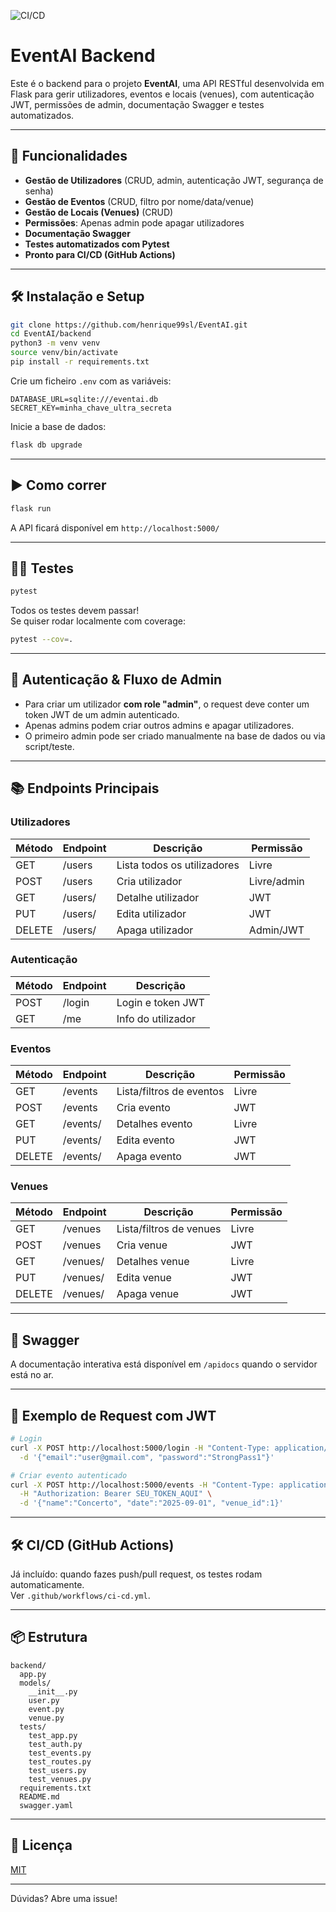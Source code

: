 ![CI/CD](https://github.com/henrique99sl/EventAI/actions/workflows/ci-cd.yml/badge.svg)

# EventAI Backend

Este é o backend para o projeto **EventAI**, uma API RESTful desenvolvida em Flask para gerir utilizadores, eventos e locais (venues), com autenticação JWT, permissões de admin, documentação Swagger e testes automatizados.

---

## 🚀 Funcionalidades

- **Gestão de Utilizadores** (CRUD, admin, autenticação JWT, segurança de senha)
- **Gestão de Eventos** (CRUD, filtro por nome/data/venue)
- **Gestão de Locais (Venues)** (CRUD)
- **Permissões**: Apenas admin pode apagar utilizadores
- **Documentação Swagger**
- **Testes automatizados com Pytest**
- **Pronto para CI/CD (GitHub Actions)**

---

## 🛠️ Instalação e Setup

```bash
git clone https://github.com/henrique99sl/EventAI.git
cd EventAI/backend
python3 -m venv venv
source venv/bin/activate
pip install -r requirements.txt
```

Crie um ficheiro `.env` com as variáveis:

```env
DATABASE_URL=sqlite:///eventai.db
SECRET_KEY=minha_chave_ultra_secreta
```

Inicie a base de dados:

```bash
flask db upgrade
```

---

## ▶️ Como correr

```bash
flask run
```
A API ficará disponível em `http://localhost:5000/`

---

## 🧑‍💻 Testes

```bash
pytest
```

Todos os testes devem passar!  
Se quiser rodar localmente com coverage:

```bash
pytest --cov=.
```

---

## 🔐 Autenticação & Fluxo de Admin

- Para criar um utilizador **com role "admin"**, o request deve conter um token JWT de um admin autenticado.
- Apenas admins podem criar outros admins e apagar utilizadores.
- O primeiro admin pode ser criado manualmente na base de dados ou via script/teste.

---

## 📚 Endpoints Principais

### Utilizadores

| Método | Endpoint          | Descrição                           | Permissão      |
|--------|-------------------|-------------------------------------|----------------|
| GET    | /users            | Lista todos os utilizadores         | Livre          |
| POST   | /users            | Cria utilizador                     | Livre/admin    |
| GET    | /users/<id>       | Detalhe utilizador                  | JWT            |
| PUT    | /users/<id>       | Edita utilizador                    | JWT            |
| DELETE | /users/<id>       | Apaga utilizador                    | Admin/JWT      |

### Autenticação

| Método | Endpoint      | Descrição           |
|--------|---------------|---------------------|
| POST   | /login        | Login e token JWT   |
| GET    | /me           | Info do utilizador  |

### Eventos

| Método | Endpoint          | Descrição                                 | Permissão  |
|--------|-------------------|-------------------------------------------|------------|
| GET    | /events           | Lista/filtros de eventos                  | Livre      |
| POST   | /events           | Cria evento                               | JWT        |
| GET    | /events/<id>      | Detalhes evento                           | Livre      |
| PUT    | /events/<id>      | Edita evento                              | JWT        |
| DELETE | /events/<id>      | Apaga evento                              | JWT        |

### Venues

| Método | Endpoint          | Descrição                                 | Permissão  |
|--------|-------------------|-------------------------------------------|------------|
| GET    | /venues           | Lista/filtros de venues                   | Livre      |
| POST   | /venues           | Cria venue                                | JWT        |
| GET    | /venues/<id>      | Detalhes venue                            | Livre      |
| PUT    | /venues/<id>      | Edita venue                               | JWT        |
| DELETE | /venues/<id>      | Apaga venue                               | JWT        |

---

## 📃 Swagger

A documentação interativa está disponível em `/apidocs` quando o servidor está no ar.

---

## 🧪 Exemplo de Request com JWT

```bash
# Login
curl -X POST http://localhost:5000/login -H "Content-Type: application/json" \
  -d '{"email":"user@gmail.com", "password":"StrongPass1"}'

# Criar evento autenticado
curl -X POST http://localhost:5000/events -H "Content-Type: application/json" \
  -H "Authorization: Bearer SEU_TOKEN_AQUI" \
  -d '{"name":"Concerto", "date":"2025-09-01", "venue_id":1}'
```

---

## 🛠️ CI/CD (GitHub Actions)

Já incluído: quando fazes push/pull request, os testes rodam automaticamente.  
Ver `.github/workflows/ci-cd.yml`.

---

## 📦 Estrutura

```
backend/
  app.py
  models/
    __init__.py
    user.py
    event.py
    venue.py
  tests/
    test_app.py
    test_auth.py
    test_events.py
    test_routes.py
    test_users.py
    test_venues.py
  requirements.txt
  README.md
  swagger.yaml
```

---

## 📄 Licença

[MIT](LICENSE)

---

Dúvidas? Abre uma issue!